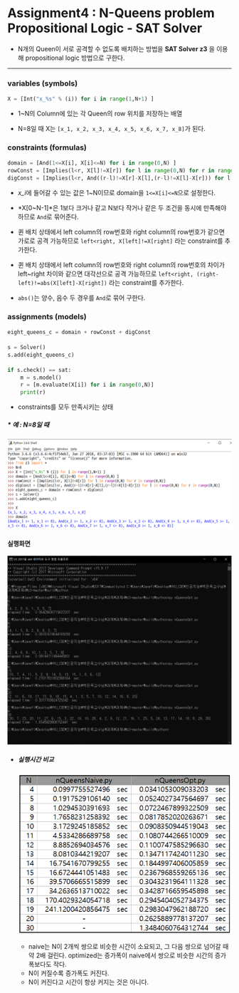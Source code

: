 # Assignment4 : N-Queens problem<br>	Propositional Logic - SAT Solver

* N개의 Queen이 서로 공격할 수 없도록 배치하는 방법을 **SAT Solver z3** 을 이용해 propositional logic 방법으로 구한다.

------



### **variables (symbols)**

```python
X = [Int("x_%s" % (i)) for i in range(1,N+1) ]
```

- 1~N의 Column에 있는 각 Queen의 row 위치를 저장하는 배열

- N=8일 때 X는 `[x_1, x_2, x_3, x_4, x_5, x_6, x_7, x_8]`가 된다.

  

### **constraints (formulas)**

```python
domain = [And(1<=X[i], X[i]<=N) for i in range(0,N) ]
rowConst = [Implies(l<r, X[l]!=X[r]) for l in range(0,N) for r in range(0,N)]
digConst = [Implies(l<r, And((r-l)!=X[r]-X[l],(r-l)!=X[l]-X[r])) for l in range(0,N) for r in range(0,N)]
```

- *x_i*에 들어갈 수 있는 값은 1~N이므로 domain을 `1<=X[i]<=N`으로 설정한다.

- *X[0~N-1]*은 1보다 크거나 같고 N보다 작거나 같은 두 조건을 동시에 만족해야하므로 `And`로 묶어준다.

- 퀸 배치 상태에서 left column의 row번호와 right column의 row번호가 같으면 가로로 공격 가능하므로 `left<right, X[left]!=X[right]` 라는 constraint를 추가한다.

- 퀸 배치 상태에서 left column의 row번호와 right column의 row번호의 차이가 left~right 차이와 같으면 대각선으로 공격 가능하므로 `left<right, (right-left)!=abs(X[left]-X[right])` 라는 constraint를 추가한다.

- `abs()`는 양수, 음수 두 경우를 `And`로 묶어 구한다.

  

### **assignments (models)**

```python
eight_queens_c = domain + rowConst + digConst

s = Solver()
s.add(eight_queens_c)

if s.check() == sat:
    m = s.model()
    r = [m.evaluate(X[i]) for i in range(0,N)]
    print(r)
```

- constraints를 모두 만족시키는 상태



##### * 예 : N=8일 때

![example_image_1](./assignment4/example_image_1.png)



#### 실행화면

![result_image_1](./assignment4/result_image_1.png)

* ##### 실행시간 비교

  ![result_image_2](./assignment4/result_image_2.png)

  * naive는 N이 2개씩 쌍으로 비슷한 시간이 소요되고, 그 다음 쌍으로 넘어갈 때 약 2배 걸린다. optimized는 증가폭이 naive에서 쌍으로 비슷한 시간의 증가폭보다도 작다.
  * N이 커질수록 증가폭도 커진다.
  * N이 커진다고 시간이 항상 커지는 것은 아니다.

